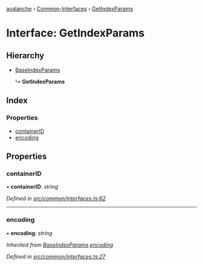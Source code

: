 [avalanche](../README.md) › [Common-Interfaces](../modules/common_interfaces.md) › [GetIndexParams](common_interfaces.getindexparams.md)

# Interface: GetIndexParams

## Hierarchy

* [BaseIndexParams](common_interfaces.baseindexparams.md)

  ↳ **GetIndexParams**

## Index

### Properties

* [containerID](common_interfaces.getindexparams.md#containerid)
* [encoding](common_interfaces.getindexparams.md#encoding)

## Properties

###  containerID

• **containerID**: *string*

*Defined in [src/common/interfaces.ts:62](https://github.com/ava-labs/avalanchejs/blob/40de7e6/src/common/interfaces.ts#L62)*

___

###  encoding

• **encoding**: *string*

*Inherited from [BaseIndexParams](common_interfaces.baseindexparams.md).[encoding](common_interfaces.baseindexparams.md#encoding)*

*Defined in [src/common/interfaces.ts:27](https://github.com/ava-labs/avalanchejs/blob/40de7e6/src/common/interfaces.ts#L27)*
